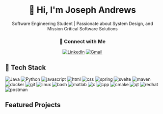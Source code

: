 <div align="center">

# 👋 Hi, I'm Joseph Andrews  
Software Engineering Student | Passionate about System Design, and Mission Critical Software Solutions 

<div align="center">

### 🤝 Connect with Me  

[![LinkedIn](https://skillicons.dev/icons?i=linkedin)](https://ca.linkedin.com/in/joseph-andrews-6654771a3?trk=public_profile_browsemap)
[![Gmail](https://skillicons.dev/icons?i=gmail)](mailto:jandrewskenora@gmail.com)

</div>
</div>



## 🧠 Tech Stack

![Java](https://skillicons.dev/icons?i=java)
![Python](https://skillicons.dev/icons?i=python)
![javascript](https://skillicons.dev/icons?i=js)
![html](https://skillicons.dev/icons?i=html)
![css](https://skillicons.dev/icons?i=css)
![spring](https://skillicons.dev/icons?i=spring)
![svelte](https://skillicons.dev/icons?i=svelte)
![maven](https://skillicons.dev/icons?i=maven)
![docker](https://skillicons.dev/icons?i=docker)
![git](https://skillicons.dev/icons?i=git)
![linux](https://skillicons.dev/icons?i=linux)
![bash](https://skillicons.dev/icons?i=bash)
![matlab](https://skillicons.dev/icons?i=matlab)
![c](https://skillicons.dev/icons?i=c)
![cpp](https://skillicons.dev/icons?i=cpp)
![cmake](https://skillicons.dev/icons?i=cmake)
![qt](https://skillicons.dev/icons?i=qt)
![redhat](https://skillicons.dev/icons?i=redhat)
![postman](https://skillicons.dev/icons?i=postman)

## Featured Projects
